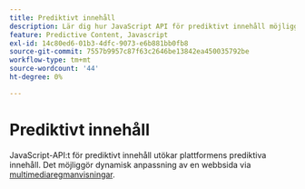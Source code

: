```yaml
---
title: Prediktivt innehåll
description: Lär dig hur JavaScript API för prediktivt innehåll möjliggör dynamisk anpassning av webbsidor med multimedierekommendationer för att öka relevansen.
feature: Predictive Content, Javascript
exl-id: 14c80ed6-01b3-4dfc-9073-e6b881bb0fb8
source-git-commit: 7557b9957c87f63c2646be13842ea450035792be
workflow-type: tm+mt
source-wordcount: '44'
ht-degree: 0%

---
```


# Prediktivt innehåll

JavaScript-API:t för prediktivt innehåll utökar plattformens prediktiva innehåll. Det möjliggör dynamisk anpassning av en webbsida via [multimediaregmanvisningar](rich-media-recommendation.md).
